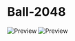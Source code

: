 # Ball-2048
![Preview](https://i.ibb.co/zHf4nmN/Screenshot-2.png)
![Preview](https://i.ibb.co/n6fN7BL/Screenshot-3.png)
